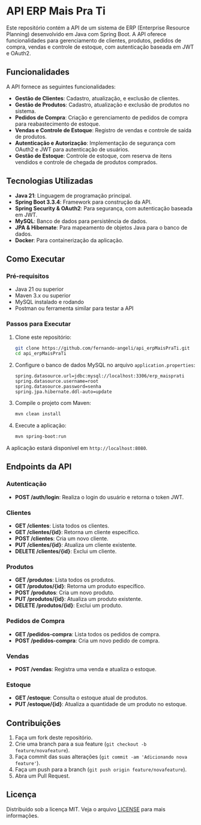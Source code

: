 
# API ERP Mais Pra Ti

Este repositório contém a API de um sistema de ERP (Enterprise Resource Planning) desenvolvido em Java com Spring Boot. A API oferece funcionalidades para gerenciamento de clientes, produtos, pedidos de compra, vendas e controle de estoque, com autenticação baseada em JWT e OAuth2.

## Funcionalidades

A API fornece as seguintes funcionalidades:

- **Gestão de Clientes**: Cadastro, atualização, e exclusão de clientes.
- **Gestão de Produtos**: Cadastro, atualização e exclusão de produtos no sistema.
- **Pedidos de Compra**: Criação e gerenciamento de pedidos de compra para reabastecimento de estoque.
- **Vendas e Controle de Estoque**: Registro de vendas e controle de saída de produtos.
- **Autenticação e Autorização**: Implementação de segurança com OAuth2 e JWT para autenticação de usuários.
- **Gestão de Estoque**: Controle de estoque, com reserva de itens vendidos e controle de chegada de produtos comprados.

## Tecnologias Utilizadas

- **Java 21**: Linguagem de programação principal.
- **Spring Boot 3.3.4**: Framework para construção da API.
- **Spring Security & OAuth2**: Para segurança, com autenticação baseada em JWT.
- **MySQL**: Banco de dados para persistência de dados.
- **JPA & Hibernate**: Para mapeamento de objetos Java para o banco de dados.
- **Docker**: Para containerização da aplicação.

## Como Executar

### Pré-requisitos

- Java 21 ou superior
- Maven 3.x ou superior
- MySQL instalado e rodando
- Postman ou ferramenta similar para testar a API

### Passos para Executar

1. Clone este repositório:

   ```bash
   git clone https://github.com/fernando-angeli/api_erpMaisPraTi.git
   cd api_erpMaisPraTi
   ```

2. Configure o banco de dados MySQL no arquivo `application.properties`:

   ```properties
   spring.datasource.url=jdbc:mysql://localhost:3306/erp_maisprati
   spring.datasource.username=root
   spring.datasource.password=senha
   spring.jpa.hibernate.ddl-auto=update
   ```

3. Compile o projeto com Maven:

   ```bash
   mvn clean install
   ```

4. Execute a aplicação:

   ```bash
   mvn spring-boot:run
   ```

A aplicação estará disponível em `http://localhost:8080`.

## Endpoints da API

### Autenticação

- **POST /auth/login**: Realiza o login do usuário e retorna o token JWT.

### Clientes

- **GET /clientes**: Lista todos os clientes.
- **GET /clientes/{id}**: Retorna um cliente específico.
- **POST /clientes**: Cria um novo cliente.
- **PUT /clientes/{id}**: Atualiza um cliente existente.
- **DELETE /clientes/{id}**: Exclui um cliente.

### Produtos

- **GET /produtos**: Lista todos os produtos.
- **GET /produtos/{id}**: Retorna um produto específico.
- **POST /produtos**: Cria um novo produto.
- **PUT /produtos/{id}**: Atualiza um produto existente.
- **DELETE /produtos/{id}**: Exclui um produto.

### Pedidos de Compra

- **GET /pedidos-compra**: Lista todos os pedidos de compra.
- **POST /pedidos-compra**: Cria um novo pedido de compra.

### Vendas

- **POST /vendas**: Registra uma venda e atualiza o estoque.

### Estoque

- **GET /estoque**: Consulta o estoque atual de produtos.
- **PUT /estoque/{id}**: Atualiza a quantidade de um produto no estoque.

## Contribuições

1. Faça um fork deste repositório.
2. Crie uma branch para a sua feature (`git checkout -b feature/novafeature`).
3. Faça commit das suas alterações (`git commit -am 'Adicionando nova feature'`).
4. Faça um push para a branch (`git push origin feature/novafeature`).
5. Abra um Pull Request.

## Licença

Distribuído sob a licença MIT. Veja o arquivo [LICENSE](LICENSE) para mais informações.
